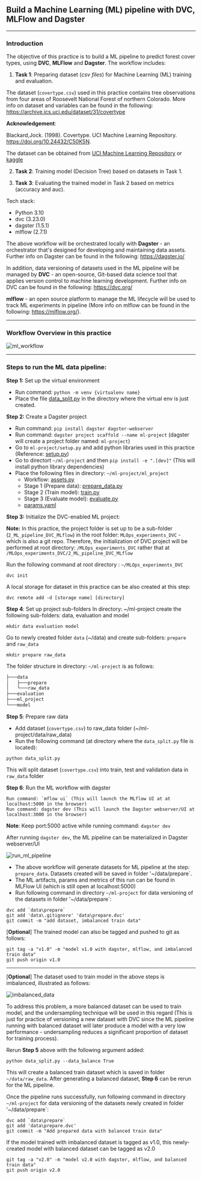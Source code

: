 ## Build a Machine Learning (ML) pipeline with DVC, MLFlow and Dagster
---

### Introduction
The objective of this practice is to build a ML pipeline to predict forest cover types, using **DVC**, **MLFlow** and **Dagster**. The workflow includes:
1. **Task 1**: Preparing dataset (*csv files*) for Machine Learning (ML) training and evaluation.

  The dataset (`covertype.csv`) used in this practice contains tree observations from four areas of Roosevelt National Forest of northern Colorado. More info on dataset and variables can be found in the following:  
  https://archive.ics.uci.edu/dataset/31/covertype

  **Acknowledgement**:

  Blackard,Jock. (1998). Covertype. UCI Machine Learning Repository. https://doi.org/10.24432/C50K5N.

  The dataset can be obtained from [UCI Machine Learning Repository](https://archive.ics.uci.edu/dataset/31/covertype) or [kaggle](https://www.kaggle.com/datasets/uciml/forest-cover-type-dataset/data)
  
2. **Task 2**: Training model (Decision Tree) based on datasets in Task 1.
  
3. **Task 3**: Evaluating the trained model in Task 2 based on metrics (accuracy and auc).

Tech stack:
- Python 3.10
- dvc (3.23.0)
- dagster (1.5.1)
- mlflow (2.7.1)

The above workflow will be orchestrated locally with **Dagster** - an orchestrator that's designed for developing and maintaining data assets. Further info on Dagster can be found in the following: https://dagster.io/

In addition, data versioning of datasets used in the ML pipeline will be managed by **DVC** - an open-source, Git-based data science tool that applies version control to machine learning development. Further info on DVC can be found in the following: https://dvc.org/ 

**mlflow** - an open source platform to manage the ML lifecycle will be used to track ML experiments in pipeline (More info on mlflow can be found in the following: https://mlflow.org/).

---
### Workflow Overview in this practice

  ![ml_workflow](https://github.com/DoThNg/MLOps_experiments_DVC/blob/main/2_ML_Pipeline_DVC_MLflow/docs/ml_workflow.png)

---

### Steps to run the ML data pipeline:
**Step 1:** Set up the virtual environment 
- Run command: `python -m venv {virtualenv name}`
- Place the file [data_split.py](https://github.com/DoThNg/MLOps_experiments_DVC/blob/main/2_ML_Pipeline_DVC_MLflow/data_split.py) in the directory where the virtual env is just created.

**Step 2:** Create a Dagster project
- Run command: `pip install dagster dagster-webserver`
- Run command: `dagster project scaffold --name ml-project` (dagster will create a project folder named: `ml-project`)
- Go to `ml-project/setup.py` and add python libraries used in this practice (Reference: [setup.py](https://github.com/DoThNg/MLOps_experiments_DVC/blob/main/2_ML_Pipeline_DVC_MLflow/ml-project/setup.py))
- Go to directort `~/ml-project` and then `pip install -e ".[dev]"` (This will install python library dependencies)
- Place the following files in directory: `~/ml-project/ml_project`
  - Workflow: [assets.py](https://github.com/DoThNg/MLOps_experiments_DVC/blob/main/2_ML_Pipeline_DVC_MLflow/ml-project/ml_project/assets.py)
  - Stage 1 (Prepare data): [prepare_data.py](https://github.com/DoThNg/MLOps_experiments_DVC/blob/main/2_ML_Pipeline_DVC_MLflow/ml-project/ml_project/prepare_data.py)
  - Stage 2 (Train model): [train.py](https://github.com/DoThNg/MLOps_experiments_DVC/blob/main/2_ML_Pipeline_DVC_MLflow/ml-project/ml_project/train.py)
  - Stage 3 (Evaluate model): [evaluate.py](https://github.com/DoThNg/MLOps_experiments_DVC/blob/main/2_ML_Pipeline_DVC_MLflow/ml-project/ml_project/evaluate.py)
  - [params.yaml](https://github.com/DoThNg/MLOps_experiments_DVC/blob/main/2_ML_Pipeline_DVC_MLflow/ml-project/ml_project/params.yaml)

**Step 3:** Initialize the DVC-enabled ML project:

**Note:**
In this practice, the project folder is set up to be a sub-folder (`2_ML_pipeline_DVC_MLflow`) in the root folder: `MLOps_experiments_DVC` - which is also a git repo. Therefore, the initialization of DVC project will be performed at root directory: `/MLOps_experiments_DVC` rather that at `/MLOps_experiments_DVC/2_ML_pipeline_DVC_MLflow`

Run the following command at root directory : `~/MLOps_experiments_DVC`

```
dvc init
```

A local storage for dataset in this practice can be also created at this step:

```
dvc remote add -d [storage name] [directory]
```

**Step 4**: Set up project sub-folders 
In directory: ~/ml-project create the following sub-folders: data, evaluation and model
```
mkdir data evaluation model
```
Go to newly created folder `data` (~/data) and create sub-folders: `prepare` and `raw_data`

```
mkdir prepare raw_data
```

The folder structure in directory: `~/ml-project` is as follows:
```bash
├───data
│   ├───prepare
│   └───raw_data
├───evaluation
├───ml_project
└───model
```

**Step 5**: Prepare raw data
- Add dataset (`covertype.csv`) to raw_data folder (~/ml-project/data/raw_data)
- Run the following command (at directory where the `data_split.py` file is located): 
```
python data_split.py
```

This will split dataset (`covertype.csv`) into train, test and validation data in `raw_data` folder 

**Step 6**: Run the ML workflow with dagster

```
Run command: `mflow ui` (This will launch the MLflow UI at at localhost:5000 in the browser)
Run command: dagster dev (This will launch the Dagster webserver/UI at localhost:3000 in the browser)
```

**Note**: Keep port:5000 active while running command: `dagster dev`

After running `dagster dev`, the ML pipeline can be materialized in Dagster webserver/UI

  ![run_ml_pipeline](https://github.com/DoThNg/MLOps_experiments_DVC/blob/main/2_ML_Pipeline_DVC_MLflow/docs/dagster_workflow.png)

- The above workflow will generate datasets for ML pipeline at the step: `prepare_data`. Datasets created will be saved in folder '~/data/prepare`.
- The ML artifacts, params and metrics of this run can be found in MLFlow UI (which is still open at localhost:5000)
- Run following command in directory `~/ml-project` for data versioning of the datasets in folder '~/data/prepare`:

```
dvc add `data\prepare`
git add 'data\.gitignore' 'data\prepare.dvc'
git commit -m "add dataset, imbalanced train data"
```

[**Optional**] The trained model can also be tagged and pushed to git as follows:

```
git tag -a "v1.0" -m "model v1.0 with dagster, mlflow, and imbalanced train data"
git push origin v1.0
```

---

[**Optional**] The dataset used to train model in the above steps is imbalanced, illustrated as follows:  

  ![imbalanced_data](https://github.com/DoThNg/MLOps_experiments_DVC/blob/main/2_ML_Pipeline_DVC_MLflow/docs/class_distribution.png)

To address this problem, a more balanced dataset can be used to train model, and the undersampling technique will be used in this regard (This is just for practice of versioning a new dataset with DVC since the ML pipeline running with balanced dataset will later produce a model with a very low performance - undersampling reduces a significant proportion of dataset for training process).

Rerun **Step 5** above with the following argument added:
```
python data_split.py --data_balance True
```

This will create a balanced train dataset which is saved in folder `~/data/raw_data`. After generating a balanced dataset, **Step 6** can be rerun for the ML pipeline.

Once the pipeline runs successfully, run following command in directory `~/ml-project` for data versioning of the datasets newly created in folder '~/data/prepare`:

```
dvc add `data\prepare`
git add 'data\prepare.dvc'
git commit -m "Add prepared data with balanced train data"
```

If the model trained with imbalanced dataset is tagged as v1.0, this newly-created model with balanced dataset can be tagged as v2.0

```
git tag -a "v2.0" -m "model v2.0 with dagster, mlflow, and balanced train data"
git push origin v2.0
```

